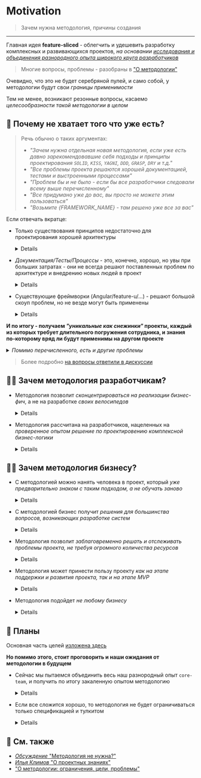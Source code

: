 [src-disc]: https://github.com/feature-sliced/wiki/discussions/27
[discussions]: https://github.com/feature-sliced/wiki/discussions
[refs-about]: ./readme.md
[refs-about--goals]: ./readme.md#-цели
[refs-klimov]: https://youtu.be/4xyb_tA-uw0?t=249

# Motivation

> Зачем нужна методология, причины создания
---

Главная идея **feature-sliced** - облегчить и удешевить разработку комплексных и развивающихся проектов, *на основании [исследования и объединения разнородного опыта широкого круга разработчиков][discussions]*
> Многие вопросы, проблемы - разобраны в ["О методологии"][refs-about]

Очевидно, что это не будет серебряной пулей, и само собой, у методологии будут свои *границы применимости*

Тем не менее, возникают резонные вопросы, касаемо *целесообразности такой методологии в целом*

## 🔎 Почему не хватает того что уже есть?
<!--TODO: #existing-solutions -->
> Речь обычно о таких аргументах:
> - *"Зачем нужна отдельная новая методология, если уже есть давно зарекомендовавшие себя подходы и принципы проектирования `SOLID`, `KISS`, `YAGNI`, `DDD`, `GRASP`, `DRY` и т.д."*
> - *"Все проблемы проекта решаются хорошей документацией, тестами и выстроенными процессами"*
> - *"Проблем бы и не было - если бы все разработчики следовали всему выше перечисленному"*
> - *"Все придумано уже до вас, вы просто не можете этим пользоваться"*
> - *"Возьмите {FRAMEWORK_NAME} - там решено уже все за вас"*

Если отвечать вкратце:
- Только существования принципов недостаточно для проектирования хорошей архитектуры
    <details>

    > Не все их знают до конца, еще меньше правильно понимают и применяют
    >
    > *Плюс, принципы звучат очень общо, и не могут конкретно ответить на вопрос 
    > "А как спроектировать структуру и архитектуру масштабируемого и гибкого приложения?"*
    </details>

- *Документация/Тесты/Процессы* - это, конечно, хорошо, но увы при больших затратах - они не всегда решают поставленных проблем по архитектуре и внедрению новых людей в проект
    <details>

    > - Время входа каждого разработчика в проект не сильно уменьшается, т.к. документация чаще всего выйдет огромной / устаревшей
    > - Постоянно следить за тем, что каждый понимает архитектуру одинаково - требует также колоссального количества ресурсов
    > - Не забываем и про bus-factor
    </details>
- Существующие фреймворки (Angular/feature-u/...) - решают большой скоуп проблем, но не везде могут быть применены
    <details>

    > - Имеющиеся решения, как правило, имеют высокий порог входа, из-за чего сложно найти новых разработчиков
    > - Также, чаще всего, выбор технологии уже определен до наступления серьезных проблем в проекте, а потому нужно уметь "работать с тем что есть" - **не привязываясь к технологии**
    > 
    >    *(См. вопросы "У меня в проекте `React/Vue/Redux/Effector/Mobx/{YOUR_TECH}` - как мне лучше выстроить структуру сущностей и связи между ними?")*
    > 
    > Да, безусловно, готовые решения имеют и свои достоинства, которые мы хотим сохранить и в нашей методологии (например стандартизация проектов, как в Angular)
    </details>

**И по итогу - получаем *"уникальные как снежинки"* проекты, каждый из которых требует длительного погружения сотрудника, и знания по-которому вряд ли будут применимы на другом проекте**

<details>
<summary>
<i>Помимо перечисленного, есть и другие проблемы</i>
</summary>

- никто не гарантирует, что принятое решение оправдает себя в долгосрочной перспективе
   > Т.к. подобные решения (даже если частично), но обкатывались только в рамках компании, а также сугубо исходя из опыта самих разработчиков
   >
   > @sergeysova: *"Это ровно та ситуация, которая сейчас есть в нашей сфере frontend разработки: каждый лид напридумает себе различных архитектур и структур проекта, при этом не факт, что эти структуры пройдут проверку временем, в итоге кроме него развивать проект могут максимум два человека и каждого нового разработчика нужно погружать снова."*
   >
- неоткуда взять советов по такой специфичной архитектуре, негде ознакомиться с `best-practices`, опытом других разработчиков и также в целом найти обсуждения сложных кейсов
   > Сложно тажке следить за тех.долгом по архитектуре в таком случае, т.к. чаще всего нет общепринятых метрик/тулкитов для измерения
</details>


> Более подробно [на вопросы ответили в дискуссии][src-disc]

## 🧑‍💻 Зачем методология разработчикам?
- Методология позволит *сконцентрироваться на реализации бизнес-фич*, а не на разработке *своих велосипедов*
    <details>

    **Т.е. мы тем самым решаем проблему стандартизации решений и архитектур проектов**

    Отдельный вопрос, что методология должна заслужить доверие комьюнити, чтобы другой разработчик мог в имеющиеся у него сроки ознакомиться и положиться на нее при решении проблем своего проекта
    </details>

- Методология рассчитана на разработчиков, нацеленных на *проверенное опытом решение по проектировению комплексной бизнес-логики*
    <details>

    Однако ясно, что методология - это в целом про набор best-practices, статьи от методологии, рассматривающих определенные проблемы и кейсы при разработке

    **Поэтому - польза от методологии может затронуть и всех остальных, кто так или иначе сталкивается с проблемами при разработке и проектировании**
    </details>

## 🧑‍💼 Зачем методология бизнесу?
- С методологией можно нанять человека в проект, который *уже предварительно знаком с таким подходом, а не обучать заново*
    <details>

    Появляются доп. гарантии найти людей на следующие итерации проекта
    </details>
- С методологией бизнес получит *решения для большинства вопросов, возникающих разработке систем*
    <details>

    Поскольку чаще всего бизнес хочет получить фреймворк/решение, которое бы решало львиную долю проблем при развитии проекта
    </details>

- Методология позволит *заблаговременно решать и отслеживать проблемы проекта, не требуя огромного количества ресурсов*
    <details>

    Чаще всего тех.долг копится и копится со временем, и ответственность за его разрешение лежит и на лиде, и на команде

    Методология же позволит *заранее предупреждать* возможные проблемы при масштабировании и развитии проекта
    </details>

- Методология может принести пользу проекту *как на этапе поддержки и развития проекта, так и на этапе MVP*
    <details>

    Да, на MVP чаще всего важнее *"фичи, а не заложенная на будущее архитектура"*

    Но даже в условиях ограниченных сроков, зная best-practices из методологии - можно *"обойтись малой кровью"*, при проектировании MVP-версии системы, находя разумный компромисс
    (нежели лепить фичи "как попало")

    > То же самое можно сказать и про тестирование
    </details>

- Методология подойдет *не любому бизнесу*
    <details>

    ### Наша методология не нужна, если
    - Проект будет жить короткое время
    - Бизнес не понимает важность рефакторинга, с временным прекращением деливеринга фич
    - Бизнесу важнее поскорей закрыть заказы, без дальнейшей поддержки

    ### Если говорить про размеры...
    - **Малому бизнесу** - чаще всего нужно готовое решение и очень быстро, только при росте бизнеса (хотя бы до почти среднего) - он понимает, что чтобы пользователи продолжали пользоваться, нужно в том числе уделить время качеству разрабатываемых решений
    - **Средний бизнес** - обычно понимает все проблемы разработки, и даже если приходится "устраивать гонку за фичами", они все равно уделяют время на доработки по качеству, рефакторинг и тесты (и само собой - на хорошую архитектуру)
    - **Большой бизнес** - обычно уже имеет обширную аудиторию, штат сотрудников, и гораздо более обширный набор своих практик, и наверное даже - свой подход к архитектуре, поэтому идея взять чужую - им приходит не так часто
    </details>

## 🚀 Планы
Основная часть целей [изложена здесь][refs-about--goals]

**Но помимо этого, стоит проговорить и наши ожидания от методологии в будущем**

- Сейчас мы пытаемся объединить весь наш разнородный опыт `core-team`, и получить по итогу закаленную опытом методологию
    <details>

    Конечно, мы можем получить по итогу Angular 3.0., но гораздо важней здесь - **исследовать саму проблему проектирования архитектуры сложных систем**
    
    *И да - у нас есть претензии и к текущей версии методологии, но мы хотим общими усилиями прийти к единому и оптимальному решению (учитывая, в том числе, и опыт комьюнити)*
    <details>

- Если все сложится хорошо, то методология не будет ограничиваться только спецификацией и тулкитом
    <details>

    Т.е. при идеальном раскладе
    - возможно будут и доклады, статьи
    - возможно будут `CODE_MODEs` для миграций на другие технологии проектов, написанных согласно методологии
    - не исключено, что по итогу можем дойти и до мейнтейнеров крупных технологических решений
        > Особенно для React, по сравнению с другими фреймворками - это главная проблема, т.к. он не говорит как решать определенные проблемы
        >
        > Потому и получаем уникальные и разнородные решения для React-проектов, из-за чего тратятся дополнительные ресурсы на разработку
    </details>

<!--
Прям руки чешутся переименовать в "Refs", "Further reading"
Когда переведем доку на англ
-->
## 📑 См. также
- [*Обсуждение* "Методология не нужна?"][src-disc]
- [*Илья Климов* "О проектных знаниях"][refs-klimov]
- ["О методологии: ограничения, цели, проблемы"][refs-about]
